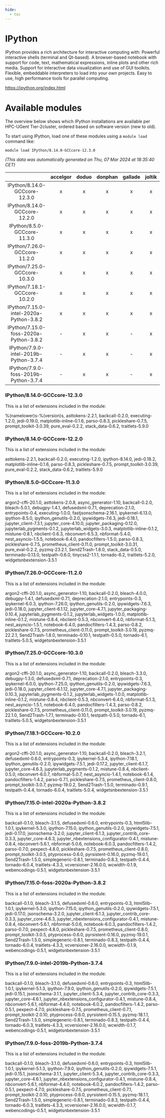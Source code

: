 ```yaml
---
hide:
  - toc
---
```


IPython
=======


IPython provides a rich architecture for interactive computing with: Powerful interactive shells (terminal and Qt-based). A browser-based notebook with support for code, text, mathematical expressions, inline plots and other rich media. Support for interactive data visualization and use of GUI toolkits. Flexible, embeddable interpreters to load into your own projects. Easy to use, high performance tools for parallel computing.

https://ipython.org/index.html
# Available modules


The overview below shows which IPython installations are available per HPC-UGent Tier-2cluster, ordered based on software version (new to old).

To start using IPython, load one of these modules using a `module load` command like:

```shell
module load IPython/8.14.0-GCCcore-12.3.0
```

*(This data was automatically generated on Thu, 07 Mar 2024 at 18:35:40 CET)*  

| |accelgor|doduo|donphan|gallade|joltik|skitty|
| :---: | :---: | :---: | :---: | :---: | :---: | :---: |
|IPython/8.14.0-GCCcore-12.3.0|x|x|x|x|x|x|
|IPython/8.14.0-GCCcore-12.2.0|x|x|x|x|x|x|
|IPython/8.5.0-GCCcore-11.3.0|x|x|x|x|x|x|
|IPython/7.26.0-GCCcore-11.2.0|x|x|x|x|x|x|
|IPython/7.25.0-GCCcore-10.3.0|x|x|x|x|x|x|
|IPython/7.18.1-GCCcore-10.2.0|x|x|x|x|x|x|
|IPython/7.15.0-intel-2020a-Python-3.8.2|x|x|x|x|x|x|
|IPython/7.15.0-foss-2020a-Python-3.8.2|-|x|x|-|x|x|
|IPython/7.9.0-intel-2019b-Python-3.7.4|-|x|x|-|x|x|
|IPython/7.9.0-foss-2019b-Python-3.7.4|-|x|x|-|x|x|


### IPython/8.14.0-GCCcore-12.3.0

This is a list of extensions included in the module:

%(namelower)s-%(version)s, asttokens-2.2.1, backcall-0.2.0, executing-1.2.0, jedi-0.19.0, matplotlib-inline-0.1.6, parso-0.8.3, pickleshare-0.7.5, prompt_toolkit-3.0.39, pure_eval-0.2.2, stack_data-0.6.2, traitlets-5.9.0

### IPython/8.14.0-GCCcore-12.2.0

This is a list of extensions included in the module:

asttokens-2.2.1, backcall-0.2.0, executing-1.2.0, ipython-8.14.0, jedi-0.18.2, matplotlib-inline-0.1.6, parso-0.8.3, pickleshare-0.7.5, prompt_toolkit-3.0.39, pure_eval-0.2.2, stack_data-0.6.2, traitlets-5.9.0

### IPython/8.5.0-GCCcore-11.3.0

This is a list of extensions included in the module:

argon2-cffi-20.1.0, asttokens-2.0.8, async_generator-1.10, backcall-0.2.0, bleach-5.0.1, debugpy-1.4.1, defusedxml-0.7.1, deprecation-2.1.0, entrypoints-0.4, executing-1.0.0, fastjsonschema-2.16.1, ipykernel-6.13.0, ipython-8.5.0, ipython_genutils-0.2.0, ipywidgets-7.6.3, jedi-0.18.1, jupyter_client-7.3.1, jupyter_core-4.10.0, jupyter_packaging-0.12.0, jupyterlab_pygments-0.1.2, jupyterlab_widgets-3.0.3, matplotlib-inline-0.1.2, mistune-0.8.1, nbclient-0.6.3, nbconvert-6.5.3, nbformat-5.4.0, nest_asyncio-1.5.5, notebook-6.4.0, pandocfilters-1.5.0, parso-0.8.3, pickleshare-0.7.5, prometheus_client-0.11.0, prompt_toolkit-3.0.31, pure_eval-0.2.2, pyzmq-23.2.1, Send2Trash-1.8.0, stack_data-0.5.0, terminado-0.13.0, testpath-0.6.0, tinycss2-1.1.1, tornado-6.2, traitlets-5.2.0, widgetsnbextension-3.5.1

### IPython/7.26.0-GCCcore-11.2.0

This is a list of extensions included in the module:

argon2-cffi-20.1.0, async_generator-1.10, backcall-0.2.0, bleach-4.0.0, debugpy-1.4.1, defusedxml-0.7.1, deprecation-2.1.0, entrypoints-0.3, ipykernel-6.0.3, ipython-7.26.0, ipython_genutils-0.2.0, ipywidgets-7.6.3, jedi-0.18.0, jupyter_client-6.1.12, jupyter_core-4.7.1, jupyter_packaging-0.10.4, jupyterlab_pygments-0.1.2, jupyterlab_widgets-1.0.0, matplotlib-inline-0.1.2, mistune-0.8.4, nbclient-0.5.3, nbconvert-6.4.0, nbformat-5.1.3, nest_asyncio-1.5.1, notebook-6.4.0, pandocfilters-1.4.3, parso-0.8.2, pickleshare-0.7.5, prometheus_client-0.11.0, prompt_toolkit-3.0.19, pyzmq-22.2.1, Send2Trash-1.8.0, terminado-0.10.1, testpath-0.5.0, tornado-6.1, traitlets-5.0.5, widgetsnbextension-3.5.1

### IPython/7.25.0-GCCcore-10.3.0

This is a list of extensions included in the module:

argon2-cffi-20.1.0, async_generator-1.10, backcall-0.2.0, bleach-3.3.0, debugpy-1.3.0, defusedxml-0.7.1, deprecation-2.1.0, entrypoints-0.3, ipykernel-6.0.0, ipython-7.25.0, ipython_genutils-0.2.0, ipywidgets-7.6.3, jedi-0.18.0, jupyter_client-6.1.12, jupyter_core-4.7.1, jupyter_packaging-0.10.3, jupyterlab_pygments-0.1.2, jupyterlab_widgets-1.0.0, matplotlib-inline-0.1.2, mistune-0.8.4, nbclient-0.5.3, nbconvert-6.4.0, nbformat-5.1.3, nest_asyncio-1.5.1, notebook-6.4.0, pandocfilters-1.4.3, parso-0.8.2, pickleshare-0.7.5, prometheus_client-0.11.0, prompt_toolkit-3.0.19, pyzmq-22.1.0, Send2Trash-1.7.1, terminado-0.10.1, testpath-0.5.0, tornado-6.1, traitlets-5.0.5, widgetsnbextension-3.5.1

### IPython/7.18.1-GCCcore-10.2.0

This is a list of extensions included in the module:

argon2-cffi-20.1.0, async_generator-1.10, backcall-0.2.0, bleach-3.2.1, defusedxml-0.6.0, entrypoints-0.3, ipykernel-5.3.4, ipython-7.18.1, ipython_genutils-0.2.0, ipywidgets-7.5.1, jedi-0.17.2, jupyter_client-6.1.7, jupyter_core-4.6.3, jupyterlab_pygments-0.1.2, mistune-0.8.4, nbclient-0.5.0, nbconvert-6.0.7, nbformat-5.0.7, nest_asyncio-1.4.1, notebook-6.1.4, pandocfilters-1.4.2, parso-0.7.1, pickleshare-0.7.5, prometheus_client-0.8.0, prompt_toolkit-3.0.7, pyzmq-19.0.2, Send2Trash-1.5.0, terminado-0.9.1, testpath-0.4.4, tornado-6.0.4, traitlets-5.0.4, widgetsnbextension-3.5.1

### IPython/7.15.0-intel-2020a-Python-3.8.2

This is a list of extensions included in the module:

backcall-0.1.0, bleach-3.1.5, defusedxml-0.6.0, entrypoints-0.3, html5lib-1.0.1, ipykernel-5.3.0, ipython-7.15.0, ipython_genutils-0.2.0, ipywidgets-7.5.1, jedi-0.17.0, jsonschema-3.2.0, jupyter_client-6.1.3, jupyter_contrib_core-0.3.3, jupyter_core-4.6.3, jupyter_nbextensions_configurator-0.4.1, mistune-0.8.4, nbconvert-5.6.1, nbformat-5.0.6, notebook-6.0.3, pandocfilters-1.4.2, parso-0.7.0, pexpect-4.8.0, pickleshare-0.7.5, prometheus_client-0.8.0, prompt_toolkit-3.0.5, ptyprocess-0.6.0, pyrsistent-0.16.0, pyzmq-19.0.1, Send2Trash-1.5.0, simplegeneric-0.8.1, terminado-0.8.3, testpath-0.4.4, tornado-6.0.4, traitlets-4.3.3, vcversioner-2.16.0.0, wcwidth-0.1.9, webencodings-0.5.1, widgetsnbextension-3.5.1

### IPython/7.15.0-foss-2020a-Python-3.8.2

This is a list of extensions included in the module:

backcall-0.1.0, bleach-3.1.5, defusedxml-0.6.0, entrypoints-0.3, html5lib-1.0.1, ipykernel-5.3.0, ipython-7.15.0, ipython_genutils-0.2.0, ipywidgets-7.5.1, jedi-0.17.0, jsonschema-3.2.0, jupyter_client-6.1.3, jupyter_contrib_core-0.3.3, jupyter_core-4.6.3, jupyter_nbextensions_configurator-0.4.1, mistune-0.8.4, nbconvert-5.6.1, nbformat-5.0.6, notebook-6.0.3, pandocfilters-1.4.2, parso-0.7.0, pexpect-4.8.0, pickleshare-0.7.5, prometheus_client-0.8.0, prompt_toolkit-3.0.5, ptyprocess-0.6.0, pyrsistent-0.16.0, pyzmq-19.0.1, Send2Trash-1.5.0, simplegeneric-0.8.1, terminado-0.8.3, testpath-0.4.4, tornado-6.0.4, traitlets-4.3.3, vcversioner-2.16.0.0, wcwidth-0.1.9, webencodings-0.5.1, widgetsnbextension-3.5.1

### IPython/7.9.0-intel-2019b-Python-3.7.4

This is a list of extensions included in the module:

backcall-0.1.0, bleach-3.1.0, defusedxml-0.6.0, entrypoints-0.3, html5lib-1.0.1, ipykernel-5.1.3, ipython-7.9.0, ipython_genutils-0.2.0, ipywidgets-7.5.1, jedi-0.15.1, jsonschema-3.1.1, jupyter_client-5.3.4, jupyter_contrib_core-0.3.3, jupyter_core-4.6.1, jupyter_nbextensions_configurator-0.4.1, mistune-0.8.4, nbconvert-5.6.1, nbformat-4.4.0, notebook-6.0.2, pandocfilters-1.4.2, parso-0.5.1, pexpect-4.7.0, pickleshare-0.7.5, prometheus_client-0.7.1, prompt_toolkit-2.0.10, ptyprocess-0.6.0, pyrsistent-0.15.5, pyzmq-18.1.1, Send2Trash-1.5.0, simplegeneric-0.8.1, terminado-0.8.3, testpath-0.4.4, tornado-6.0.3, traitlets-4.3.3, vcversioner-2.16.0.0, wcwidth-0.1.7, webencodings-0.5.1, widgetsnbextension-3.5.1

### IPython/7.9.0-foss-2019b-Python-3.7.4

This is a list of extensions included in the module:

backcall-0.1.0, bleach-3.1.0, defusedxml-0.6.0, entrypoints-0.3, html5lib-1.0.1, ipykernel-5.1.3, ipython-7.9.0, ipython_genutils-0.2.0, ipywidgets-7.5.1, jedi-0.15.1, jsonschema-3.1.1, jupyter_client-5.3.4, jupyter_contrib_core-0.3.3, jupyter_core-4.6.1, jupyter_nbextensions_configurator-0.4.1, mistune-0.8.4, nbconvert-5.6.1, nbformat-4.4.0, notebook-6.0.2, pandocfilters-1.4.2, parso-0.5.1, pexpect-4.7.0, pickleshare-0.7.5, prometheus_client-0.7.1, prompt_toolkit-2.0.10, ptyprocess-0.6.0, pyrsistent-0.15.5, pyzmq-18.1.1, Send2Trash-1.5.0, simplegeneric-0.8.1, terminado-0.8.3, testpath-0.4.4, tornado-6.0.3, traitlets-4.3.3, vcversioner-2.16.0.0, wcwidth-0.1.7, webencodings-0.5.1, widgetsnbextension-3.5.1